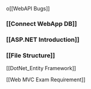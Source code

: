 o[[WebAPI Bugs]]

### [[Connect WebApp DB]]

### [[ASP.NET Introduction]]

### [[File Structure]]


[[DotNet_Entity Framework]]

[[Web MVC Exam Requirement]]